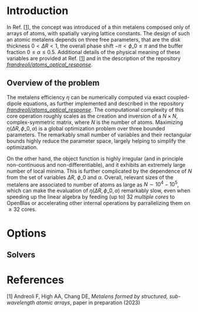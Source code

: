 # Introduction

In Ref. \[[1](#Andreoli2023b)\], the concept was introduced of a thin metalens composed only of arrays of atoms, with spatially varying lattice constants. The design of such an atomic metalens depends on three free parameters, that are the disk thickness $0<\Delta R<1$, the overall phase shift $-\pi<\phi\_0\leq \pi$ and the buffer fraction $0\leq \alpha\leq 0.5$. Additional details of the physical meaning of these variables are provided at Ref. \[[1](#Andreoli2023b)\] and in the description of the repository  [_frandreoli/atoms_optical_response_](https://github.com/frandreoli/atoms_optical_response). 

## Overview of the problem

The metalens efficiency $\eta$ can be numerically computed via exact coupled-dipole equations, as further implemented and described in the repository [_frandreoli/atoms_optical_response_](https://github.com/frandreoli/atoms_optical_response). The computational complexity of this core operation roughly scales as the creation and inversion of a $N\times N$, complex-symmetric matrix, where $N$ is the number of atoms. Maximizing $\eta(\Delta R, \phi\_0, \alpha)$ is a global optimization problem over three bounded parameters. The remarkably small number of variables and their rectangular bounds highly reduce the parameter space, largely helping to simplify the optimization. 

On the other hand, the object function is highly irregular (and in principle non-continuous and non-differentiable), and it exhibits an extremely large number of local minima. This is further complicated by the dependence of $N$ from the set of variables $\Delta R$, $\phi\_0$ and $\alpha$. Overall, relevant sizes of the metalens are associated to number of atoms as large as $N\sim 10^4-10^5$, which can make the evaluation of $\eta(\Delta R, \phi\_0, \alpha)$ remarkably slow, even when speeding up the linear algebra by feeding (up to) $32$ _multiple cores_ to OpenBlas or accelerating other internal operations by parrallelizing them on $\geq 32$ cores. 



# Options

## Solvers

# References 

<a id="Andreoli2023b">[1]</a> 
Andreoli F, High AA, Chang DE, 
*Metalens formed by structured, sub-wavelength atomic arrays*, 
paper in preparation (2023)
